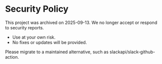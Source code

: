 # Security Policy

This project was archived on 2025-09-13. We no longer accept or respond to security reports.

- Use at your own risk.
- No fixes or updates will be provided.

Please migrate to a maintained alternative, such as slackapi/slack-github-action.
